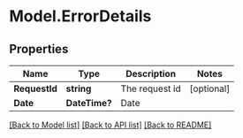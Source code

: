 # Model.ErrorDetails

## Properties
Name | Type | Description | Notes
------------ | ------------- | ------------- | -------------
**RequestId** | **string** | The request id | [optional] 
**Date** | **DateTime?** | Date | 



[[Back to Model list]](README.md#documentation-for-models) [[Back to API list]](README.md#documentation-for-api-endpoints) [[Back to README]](README.md)



